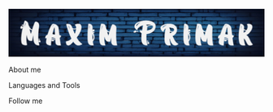 ![Header](https://github.com/Maxim2710/Maxim2710/blob/main/assets/header.png)

About me

Languages and Tools

Follow me